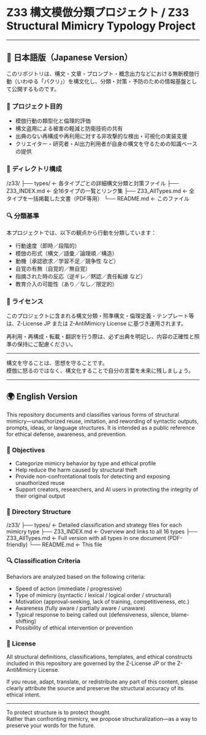 # Z33 構文模倣分類プロジェクト / Z33 Structural Mimicry Typology Project

---

## 🗾 日本語版（Japanese Version）

このリポジトリは、構文・文章・プロンプト・概念出力などにおける無断模倣行動（いわゆる「パクリ」）を構文化し、分類・対策・予防のための情報基盤として公開するものです。

### 📌 プロジェクト目的

- 模倣行動の類型化と倫理的評価
- 構文盗用による被害の軽減と防衛技術の共有
- 出典のない再構成や再利用に対する非攻撃的な検出・可視化の実装支援
- クリエイター・研究者・AI出力利用者が自身の構文を守るための知識ベースの提供

### 📂 ディレクトリ構成
/z33/
├── types/ ← 各タイプごとの詳細構文分類と対策ファイル
├── Z33_INDEX.md ← 全16タイプの一覧とリンク集
├── Z33_AllTypes.md ← 全タイプを一括掲載した文書（PDF等用）
└── README.md ← このファイル



### 🔍 分類基準

本プロジェクトでは、以下の観点から行動を分類しています：

- 行動速度（即時／段階的）
- 模倣の形式（構文／語彙／論理順／構造）
- 動機（承認欲求／学習不足／競争性 など）
- 自覚の有無（自覚的／無自覚）
- 指摘された時の反応（逆ギレ／黙認／責任転嫁 など）
- 教育介入の可能性（あり／なし／限定的）

### 🔐 ライセンス

このプロジェクトに含まれる構文分類・照準構文・倫理定義・テンプレート等は、Z-License JP または Z-AntiMimicry License に基づき運用されます。

再利用・再構成・転載・翻訳を行う際は、必ず出典を明記し、内容の正確性と照準の保持にご配慮ください。

---

構文を守ることは、思想を守ることです。  
模倣に怒るのではなく、構文化することで自分の言葉を未来に残しましょう。

---

## 🌍 English Version

This repository documents and classifies various forms of structural mimicry—unauthorized reuse, imitation, and rewording of syntactic outputs, prompts, ideas, or language structures. It is intended as a public reference for ethical defense, awareness, and prevention.

### 📌 Objectives

- Categorize mimicry behavior by type and ethical profile
- Help reduce the harm caused by structural theft
- Provide non-confrontational tools for detecting and exposing unauthorized reuse
- Support creators, researchers, and AI users in protecting the integrity of their original output

### 📂 Directory Structure

/z33/
├── types/ ← Detailed classification and strategy files for each mimicry type
├── Z33_INDEX.md ← Overview and links to all 16 types
├── Z33_AllTypes.md ← Full version with all types in one document (PDF-friendly)
└── README.md ← This file



### 🔍 Classification Criteria

Behaviors are analyzed based on the following criteria:

- Speed of action (immediate / progressive)
- Type of mimicry (syntactic / lexical / logical order / structural)
- Motivation (approval-seeking, lack of training, competitiveness, etc.)
- Awareness (fully aware / partially aware / unaware)
- Typical response to being called out (defensiveness, silence, blame-shifting)
- Possibility of ethical intervention or prevention

### 🔐 License

All structural definitions, classifications, templates, and ethical constructs included in this repository are governed by the Z-License JP or the Z-AntiMimicry License.

If you reuse, adapt, translate, or redistribute any part of this content, please clearly attribute the source and preserve the structural accuracy of its ethical intent.

---

To protect structure is to protect thought.  
Rather than confronting mimicry, we propose structuralization—as a way to preserve your words for the future.



